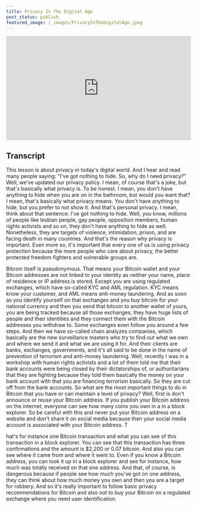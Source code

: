 ```yaml
---
title: Privacy In The Digital Age
post_status: publish
featured_image: /_images/PrivacyInTheDigitalAge.jpeg
---
```


<div style="padding:56.25% 0 0 0;position:relative;"><iframe src="https://player.vimeo.com/video/847600444?badge=0&amp;autopause=0&amp;player_id=0&amp;app_id=58479" frameborder="0" allow="autoplay; fullscreen; picture-in-picture" allowfullscreen style="position:absolute;top:0;left:0;width:100%;height:100%;" title="038 Privacy In The Digital Age"></iframe></div>

<div style="margin-bottom:30px;"></div>

## Transcript

This lesson is about privacy in today's digital world. And I hear and read many people saying: "I've got nothing to hide. So, why do I need privacy?" Well, we've updated our privacy policy. I mean, of course that's a joke, but that's basically what privacy is. To be honest. I mean, you don't have anything to hide when you are on in the bathroom, but would you want that? I mean, that's basically what privacy means. You don't have anything to hide, but you prefer to not show it. And that's personal privacy. I mean, think about that sentence: I've got nothing to hide. Well, you know, millions of people like lesbian people, gay people, opposition members, human rights activists and so on, they don't have anything to hide as well. Nonetheless, they are targets of violence, intimidation, prison, and are facing death in many countries. And that's the reason why privacy is important. Even more so, it's important that every one of us is using privacy protection because the more people who care about privacy, the better protected freedom fighters and vulnerable groups are. 

Bitcoin itself is pseudonymous. That means your Bitcoin wallet and your Bitcoin addresses are not linked to your identity as neither your name, place of residence or IP address is stored. Except you are using regulated exchanges, which have so-called KYC and AML regulation. KYC means know your customer, and AML means anti-money laundering. And as soon as you identify yourself on that exchanges and you buy bitcoin for your national currency and then you send that bitcoin to another wallet of yours, you are being tracked because all those exchanges, they have huge lists of people and their identities and they connect them with the Bitcoin addresses you withdraw to. Some exchanges even follow you around a few steps. And then we have so-called chain analyzes companies, which basically are the new surveillance masters who try to find out what we own and where we send it and what we are using it for. And their clients are banks, exchanges, governments, and it's all said to be done in the name of prevention of terrorism and anti-money laundering. Well, recently I was in a workshop with human rights activists and a lot of them told me that their bank accounts were being closed by their dictatorships of, or authoritarians that they are fighting because they told them basically the money on your bank account with that you are financing terrorism basically. So they are cut off from the bank accounts. So what are the most important things to do in Bitcoin that you have or can maintain a level of privacy? Well, first is don't announce or reuse your Bitcoin address. If you publish your Bitcoin address on the internet, everyone can see how many coins you own in a in a block explorer. So be careful with this and never put your Bitcoin address on a website and don't share it on social media because then your social media account is associated with your Bitcoin address. T

hat's for instance one Bitcoin transaction and what you can see of this transaction in a block explorer. You can see that this transaction has three confirmations and the amount is $2,200 or 0.07 bitcoin. And also you can see where it came from and where it went to. Even if you know a Bitcoin address, you can look it up in a block explorer and see for instance, how much was totally received on that one address. And that, of course, is dangerous because if people see how much you've got on one address, they can think about how much money you own and then you are a target for robbery. And so it's really important to follow basic privacy recommendations for Bitcoin and also not to buy your Bitcoin on a regulated exchange where you need user identification.
